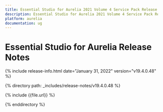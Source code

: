 ```yaml
---
title: Essential Studio for Aurelia 2021 Volume 4 Service Pack Release Notes  
description: Essential Studio for Aurelia 2021 Volume 4 Service Pack Release Notes  
platform: aurelia
documentation: ug
---
```


# Essential Studio for Aurelia  Release Notes  

{% include release-info.html date="January 31, 2022"  version="v19.4.0.48" %} 

{% directory path: _includes/release-notes/v19.4.0.48 %}

{% include {{file.url}} %}

{% enddirectory %}